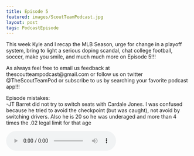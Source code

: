 ```yaml
---
title: Episode 5
featured: images/ScoutTeamPodcast.jpg
layout: post
tags: PodcastEpisode
---
```


<p>This week Kyle and I recap the MLB Season, urge for change in a playoff system, bring to light a serious doping scandal, chat college football, soccer, make you smile, and much much more on Episode 5!!! </p>
<p>As always feel free to email us feedback at thescoutteampodcast@gmail.com or follow us on twitter @TheScoutTeamPod or subscribe to us by searching your favorite podcast app!!!</p>
<p>Episode mistakes: 
<br>-JT Barret did not try to switch seats with Cardale Jones. I was confused because he tried to avoid the checkpoint (but was caught), not avoid by switching drivers. Also he is 20 so he was underaged and more than 4 times the .02 legal limit for that age</p>
<audio controls>
  <source src="/assets/audios/episode5.m4a" type="audio/mpeg">
Your browser does not support the audio element.
</audio>
<br>